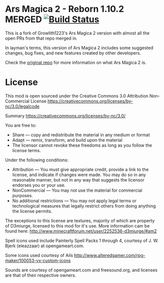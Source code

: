 Ars Magica 2 - Reborn 1.10.2 MERGED
[![Build Status](https://travis-ci.org/jjtParadox/ArsMagica2.svg?branch=1.10.2-merged)](https://travis-ci.org/jjtParadox/ArsMagica2)
========
This is a fork of Growlith1223's Ars Magica 2 version with almost all the open PRs from that repo merged in.

In layman's terms, this version of Ars Magica 2 includes some suggested changes, bug fixes, and new features created by other developers.

Check the [original repo](https://github.com/Growlith1223/ArsMagica2) for more information on what Ars Magica 2 is.

# License
This mod is open sourced under the Creative Commons 3.0 Attribution Non-Commercial License
https://creativecommons.org/licenses/by-nc/3.0/legalcode

Summary
https://creativecommons.org/licenses/by-nc/3.0/

You are free to:
* Share — copy and redistribute the material in any medium or format
* Adapt — remix, transform, and build upon the material
* The licensor cannot revoke these freedoms as long as you follow the license terms.

Under the following conditions:
* Attribution — You must give appropriate credit, provide a link to the license, and indicate if changes were made. You may do so in any reasonable manner, but not in any way that suggests the licensor endorses you or your use.
* NonCommercial — You may not use the material for commercial purposes.
* No additional restrictions — You may not apply legal terms or technological measures that legally restrict others from doing anything the license permits.

The exceptions to this license are textures, majority of which are property of D3miurge, licensed to this mod for it's use.
More information cam be found here: http://www.minecraftforum.net/user/2252536-d3miurge/#am2

Spell icons used include Painterly Spell Packs 1 through 4, courtesy of J. W. Bjerk (eleazzaar) at opengameart.com.

Some icons used courtesy of Ails http://www.alteredgamer.com/rpg-maker/100053-vx-custom-icons

Sounds are courtesy of opengameart.com and freesound.org, and licenses are that of their respective owners.
